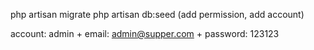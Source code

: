 php artisan migrate
php artisan db:seed (add permission, add account)

account: admin 
        + email: admin@supper.com
        + password: 123123
